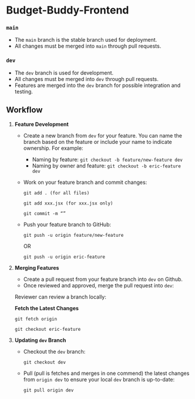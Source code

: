 # Budget-Buddy-Frontend

### `main`
- The `main` branch is the stable branch used for deployment.
- All changes must be merged into `main` through pull requests.

### `dev`
- The `dev` branch is used for development.
- All changes must be merged into `dev` through pull requests.
- Features are merged into the `dev` branch for possible integration and testing.

## Workflow

1. **Feature Development**
   - Create a new branch from `dev` for your feature. You can name the branch based on the feature or include your name to indicate ownership. For example:
     - Naming by feature: `git checkout -b feature/new-feature dev`
     - Naming by owner and feature: `git checkout -b eric-feature dev`
   - Work on your feature branch and commit changes:
     
     `git add . (for all files)`
     
      `git add xxx.jsx (for xxx.jsx only)`
   
      `git commit -m “”`
   
   - Push your feature branch to GitHub:
     
     `git push -u origin feature/new-feature`
     
     OR
     
     `git push -u origin eric-feature`

3. **Merging Features**
   - Create a pull request from your feature branch into `dev` on Github.
   - Once reviewed and approved, merge the pull request into `dev`:

    Reviewer can review a branch locally:
   
     **Fetch the Latest Changes**
   
   `git fetch origin`
   
    `git checkout eric-feature`
   
5. **Updating `dev` Branch**
   - Checkout the `dev` branch:

     `git checkout dev`
     
   - Pull (pull is fetches and merges in one commend) the latest changes from `origin dev` to ensure your local `dev` branch is up-to-date:
     
      `git pull origin dev`
